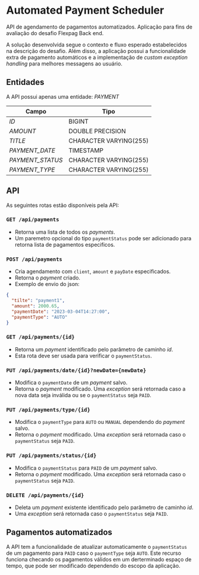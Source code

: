 # Automated Payment Scheduler

API de agendamento de pagamentos automatizados. 
Aplicação para fins de avaliação do desafio Flexpag Back end.

A solução desenvolvida segue o contexto e fluxo esperado estabelecidos na descrição do
desafio. Além disso, a aplicação possui a funcionalidade extra de pagamento automáticos
e a implementação de _custom exception handling_ para melhores messagens ao usuário.

## Entidades

A API possui apenas uma entidade: _PAYMENT_

| Campo            | Tipo                   |
|------------------|------------------------|
| _ID_             | BIGINT                 |
| _AMOUNT_         | DOUBLE PRECISION       |
| _TITLE_          | CHARACTER VARYING(255) |
| _PAYMENT_DATE_   | TIMESTAMP              |
| _PAYMENT_STATUS_ | CHARACTER VARYING(255) |
| _PAYMENT_TYPE_   | CHARACTER VARYING(255) |

## API

As seguintes rotas estão disponíveis pela API:

### `GET /api/payments`
* Retorna uma lista de todos os _payments_.
* Um paremetro opcional do tipo `paymentStatus` pode ser adicionado para retorna 
lista de pagamentos especificos.

### `POST /api/payments`
* Cria agendamento com `client`, `amount` e `payDate` especificados.
* Retorna o _payment_ criado.
* Exemplo de envio do json:
```JSON
{
  "tilte": "payment1",
  "amount": 2000.65,
  "paymentDate": "2023-03-04T14:27:00",
  "paymentType": "AUTO"
}
```

### `GET /api/payments/{id}`
* Retorna um _payment_ identificado pelo parâmetro de caminho _id_.
* Esta rota deve ser usada para verificar o `paymentStatus`.


### `PUT /api/payments/date/{id}?newDate={newDate}`
* Modifica o `paymentDate` de um _payment_ salvo.
* Retorna o _payment_ modificado. 
Uma _exception_ será retornada caso a nova data seja inválida ou se o 
`paymentStatus` seja `PAID`.

### `PUT /api/payments/type/{id}`
* Modifica o `paymentType` para `AUTO` ou `MANUAL` dependendo do _payment_ salvo.
* Retorna o _payment_ modificado.
  Uma _exception_ será retornada caso o `paymentStatus` seja `PAID`.

### `PUT /api/payments/status/{id}`
* Modifica o `paymentStatus` para `PAID` de um _payment_ salvo.
* Retorna o _payment_ modificado.
  Uma _exception_ será retornada caso o `paymentStatus` seja `PAID`.


### `DELETE /api/payments/{id}`
* Deleta um _payment_ existente identificado pelo parâmetro de caminho _id_.
* Uma _exception_ será retornada caso o `paymentStatus` seja `PAID`.

## Pagamentos automatizados

A API tem a funcionalidade de atualizar automaticamente o `paymentStatus` de um
pagamento para `PAID` caso o `paymentType` seja `AUTO`. Este recurso funciona checando
os pagamentos válidos em um derterminado espaço de tempo, que pode ser modificado
dependendo do escopo da aplicação.

